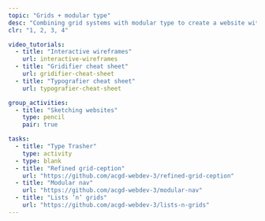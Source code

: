```yaml
---
topic: "Grids + modular type"
desc: "Combining grid systems with modular type to create a website without much hassle."
clr: "1, 2, 3, 4"

video_tutorials:
  - title: "Interactive wireframes"
    url: interactive-wireframes
  - title: "Gridifier cheat sheet"
    url: gridifier-cheat-sheet
  - title: "Typografier cheat sheet"
    url: typografier-cheat-sheet

group_activities:
  - title: "Sketching websites"
    type: pencil
    pair: true

tasks:
  - title: "Type Trasher"
    type: activity
  - type: blank
  - title: "Refined grid-ception"
    url: "https://github.com/acgd-webdev-3/refined-grid-ception"
  - title: "Modular nav"
    url: "https://github.com/acgd-webdev-3/modular-nav"
  - title: "Lists ’n’ grids"
    url: "https://github.com/acgd-webdev-3/lists-n-grids"
---
```

